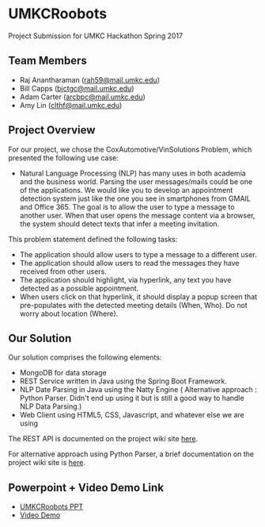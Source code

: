 # UMKCRoobots
Project Submission for UMKC Hackathon Spring 2017

## Team Members

* Raj Anantharaman (rah59@mail.umkc.edu)
* Bill Capps (bjctgc@mail.umkc.edu)
* Adam Carter (arcbpc@mail.umkc.edu)
* Amy Lin (clthf@mail.umkc.edu)

## Project Overview

For our project, we chose the CoxAutomotive/VinSolutions Problem, which presented the following use case:

* Natural Language Processing (NLP) has many uses in both academia and the business world. Parsing the user messages/mails could be one of the applications. We would like you to develop an appointment detection system just like the one you see in smartphones from GMAIL and Office 365. The goal is to allow the user to type a message to another user. When that user opens the message content via a browser, the system should detect texts that infer a meeting invitation.

This problem statement defined the following tasks:
* The application should allow users to type a message to a different user.
* The application should allow users to read the messages they have received from other users.
* The application should highlight, via hyperlink, any text you have detected as a possible appointment.
* When users click on that hyperlink, it should display a popup screen that pre-populates with the detected meeting details (When, Who). Do not worry about location (Where).

## Our Solution

Our solution comprises the following elements:

* MongoDB for data storage
* REST Service written in Java using the Spring Boot Framework.
* NLP Date Parsing in Java using the Natty Engine  ( Alternative approach : Python Parser. Didn't end up using it but is still a good way to handle NLP Data Parsing.)
* Web Client using HTML5, CSS, Javascript, and whatever else we are using

The REST API is documented on the project wiki site [here](https://github.com/apshaiTerp/UMKCRoobots/wiki/REST-API).

For alternative approach using Python Parser, a brief documentation on the project wiki site is [here](https://github.com/apshaiTerp/UMKCRoobots/wiki/NLP-Data-Parsing-Alternative-Approach).

## Powerpoint + Video Demo Link
* [UMKCRoobots PPT](https://docs.google.com/presentation/d/1hqWb3K8zVlHn-dng8v64PgvNoZ9XNZKwi-y3ATCDO5U/edit?userstoinvite=apshaiterp78@gmail.com&ts=58f42c44&actionButton=1#slide=id.p4)
* [Video Demo](https://www.youtube.com/watch?v=IuBNoqAEvoI&feature=youtu.be)

